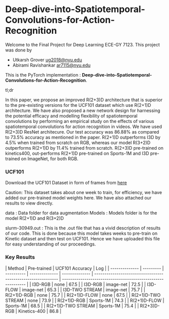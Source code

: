 # Deep-dive-into-Spatiotemporal-Convolutions-for-Action-Recognition

Welcome to the Final Project for Deep Learning ECE-GY 7123. This project was done by 
* Utkarsh Grover ug2018@nyu.edu 
* Abirami Ravishankar ar7115@nyu.edu 

This is the PyTorch implementation : **Deep-dive-into-Spatiotemporal-Convolutions-for-Action-Recognition**.

tl;dr

In this paper, we propose an improved R(2+3)D architecture that is superior to the pre-existing versions for the UCF101 dataset which use R(2+1)D architecture. We have also proposed a new network design for harnessing the potential efficacy and modelling flexibility of spatiotemporal convolutions by performing an empirical study on the effects of various spatiotemporal convolutions for action recognition in videos. We have used R(2+3)D ResNet architecure. Our test accuracy was 86.88% as compared to 73.5% accuracy as mentioned in the paper. R(2+1)D outperforms I3D by 4.5% when trained from scratch on RGB, whereas our model R(3+2)D outperforms R(2+1)D by 11.4% trained from scratch. R(2+3)D pre-trained on kinetics400, out-performs R(2+1)D pre-trained on Sports-1M and I3D pre-trained on ImageNet, for both RGB. 


### UCF101

Download the UCF101 Dataset in form of frames from [here](https://www.kaggle.com/datasets/pevogam/ucf101-frames?resource=download)


Caution: This dataset takes about one week to train, for efficiency, we have added our pre-trained model weights here. We have also attached our results to view directly.

 data : Data folder for data augmentation
 Models : Models folder is for the model R(2+1)D and R(3+2)D 
 
 
 slurm-30949.out : This is the .out file that has a vivid description of results of our code. This is done because this model takes weeks to pre-train on Kinetic dataset and then test on UCF101. Hence we have uploaded this file for easy understanding of our proceedings.

### Key Results

| Method           | Pre-trained | UCF101 Accuracy                                                        | Log                                                          |
| -------------- | --------- | ---------- | -------------- | -------------- | ------------------------------------------------------------ | ------------------------------------------------------------ |
| I3D-RGB             | none          | 67.5     |
| I3D-RGB             | image-net     | 72.5     |
| I3D-FLOW            | image-net     | 65.3     |
| I3D-TWO STREAM      | image-net     | 75.7     |
| R(2+1)D-RGB         | none          | 75.7     |
| R(2+1)D-FLOW        | none          | 67.5     |
| R(2+1)D-TWO STREAM  | none          | 73.9     |
| R(2+1)D-RGB         | Sports-1M     | 74.3     |
| R(2+1)D-FLOW        | Sports-1M     | 68.5     |
| R(2+1)D-TWO STREAM  | Sports-1M     | 75.4     |
| R(2+3)D-RGB         | Kinetics-400  | 86.8     |
